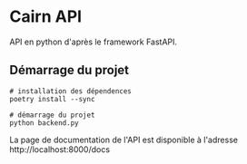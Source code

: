 # Cairn API
API en python d'après le framework FastAPI.

## Démarrage du projet
```shell
# installation des dépendences
poetry install --sync

# démarrage du projet
python backend.py
```

La page de documentation de l'API est disponible à l'adresse http://localhost:8000/docs

